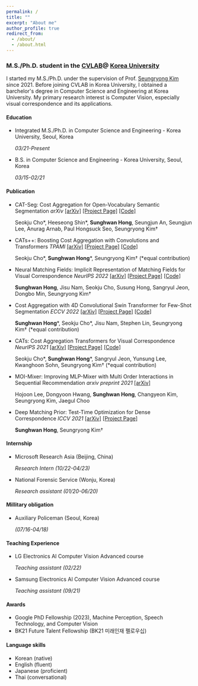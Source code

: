 ```yaml
---
permalink: /
title: ""
excerpt: "About me"
author_profile: true
redirect_from: 
  - /about/
  - /about.html
---
```



### M.S./Ph.D. student in the [CVLAB](https://cvlab.korea.ac.kr/ "cvlab")@ [Korea University](https://info.korea.edu/en_info/index.do "korea")
I started my M.S./Ph.D. under the supervision of Prof. [Seungryong Kim](https://seungryong.github.io/) since 2021. Before joining CVLAB in Korea University, 
I obtained a barchelor's degree in Computer Science and Engineering at Korea University. My primary research interest is Computer Vision, especially visual correspondence and its applications. 

#### Education
* Integrated M.S./Ph.D. in Computer Science and Engineering - Korea University, Seoul, Korea    

  _03/21-Present_ 


* B.S. in Computer Science and Engineering - Korea University, Seoul, Korea 

  _03/15-02/21_

#### Publication

* CAT-Seg: Cost Aggregation for Open-Vocabulary Semantic Segmentation _arXiv_ [[arXiv]](https://arxiv.org/abs/2303.11797) [[Project Page]](https://ku-cvlab.github.io/CAT-Seg/) [[Code]](https://github.com/KU-CVLAB/CAT-Seg)

   Seokju Cho\*, Heeseong Shin\*, **Sunghwan Hong**, Seungjun An, Seungjun Lee, Anurag Arnab, Paul Hongsuck Seo, Seungryong Kim†
  
* CATs++: Boosting Cost Aggregation with Convolutions and Transformers _TPAMI_ [[arXiv]](https://arxiv.org/abs/2202.06817) [[Project Page]](https://ku-cvlab.github.io/CATs-PlusPlus-Project-Page/) [[Code]](https://github.com/KU-CVLAB/CATs-PlusPlus)

  Seokju Cho\*, **Sunghwan Hong**\*, Seungryong Kim† (\*equal contribution)

* Neural Matching Fields: Implicit Representation of Matching Fields for Visual Correspondence _NeurIPS 2022_ [[arXiv]]([https://arxiv.org/abs/2209.08742](https://arxiv.org/abs/2210.02689)) [[Project Page]](https://ku-cvlab.github.io/NeMF/) [[Code]](https://github.com/KU-CVLAB/NeMF/)

  **Sunghwan Hong**, Jisu Nam, Seokju Cho, Susung Hong, Sangryul Jeon, Dongbo Min, Seungryong Kim†

* Cost Aggregation with 4D Convolutional Swin Transformer for Few-Shot Segmentation _ECCV 2022_ [[arXiv]](https://arxiv.org/abs/2207.10866) [[Project Page]](https://seokju-cho.github.io/VAT/) [[Code]](https://github.com/Seokju-Cho/Volumetric-Aggregation-Transformer)

  **Sunghwan Hong**\*, Seokju Cho\*, Jisu Nam, Stephen Lin, Seungryong Kim† (\*equal contribution)
 
* CATs: Cost Aggregation Transformers for Visual Correspondence _NeurIPS 2021_ [[arXiv]](https://arxiv.org/abs/2106.02520) [[Project Page]](https://sunghwanhong.github.io/CATs/) [[Code]](https://github.com/SunghwanHong/Cost-Aggregation-transformers)

  Seokju Cho\*, **Sunghwan Hong**\*, Sangryul Jeon, Yunsung Lee, Kwanghoon Sohn, Seungryong Kim† (\*equal contribution)

* MOI-Mixer: Improving MLP-Mixer with Multi Order Interactions in Sequential Recommendation _arxiv preprint 2021_ [[arXiv]](https://arxiv.org/abs/2108.07505)

  Hojoon Lee, Dongyoon Hwang, **Sunghwan Hong**, Changyeon Kim, Seungryong Kim, Jaegul Choo

* Deep Matching Prior: Test-Time Optimization for Dense Correspondence _ICCV 2021_ [[arXiv]](https://arxiv.org/abs/2106.03090) [[Project Page]](https://sunghwanhong.github.io/DMP/)

  **Sunghwan Hong**, Seungryong Kim†

#### Internship

* Microsoft Research Asia (Beijing, China) 

  _Research Intern_ _(10/22-04/23)_

* National Forensic Service (Wonju, Korea) 

  _Research assistant_ _(01/20-06/20)_

#### Millitary obligation
* Auxiliary Policeman (Seoul, Korea) 

  _(07/16-04/18)_


#### Teaching Experience 
* LG Electronics AI Computer Vision Advanced course 

  _Teaching assistant_ _(02/22)_
  
* Samsung Electronics AI Computer Vision Advanced course 

  _Teaching assistant_ _(09/21)_

#### Awards
* Google PhD Fellowship (2023), Machine Perception, Speech Technology, and Computer Vision
* BK21 Future Talent Fellowship (BK21 미래인재 펠로우십)

#### Language skills
* Korean (native)
* English (fluent)
* Japanese (proficient)
* Thai (conversational)
